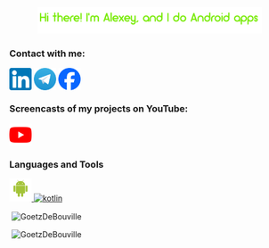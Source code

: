 <p align="center"><a href="https://goetzdebouville.github.io/GoetzDeBouville/"><img width="80%" alt="Hello, I'm Alexey, android developer/freelancer/digital nomad 🧭" src="./assets/header_text.png" /></a></p>

### Contact with me:

<p align="left">

<a href="https://www.linkedin.com/in/aleksey-zinchenko-9b3760252/" target="blank"><img height="40" width="40" align="center" src="./assets/linkedin_ic.png" alt="aleksey-zinchenko-9b3760252" /></a>
<a href="https://t.me/heoderer" target="blank"><img height="40" width="40" align="center" src="./assets/tg_ic.webp" alt="heoderer" /></a>
<a href="https://www.facebook.com/double.conscience"><img height="40" width="40" align="center" alt="GoetzDeBouville" src="./assets/facebook_ic.png" /></a>
</p>

### Screencasts of my projects on YouTube:
<a href="https://www.youtube.com/channel/UCA7m1QrtIv8pFu_IbI9SPVg"><img height="40" width="40" align="center" alt="GoetzDeBouville" src="./assets/youtube_ic.png" /></a>

### Languages and Tools

<p align="left"> <a href="https://developer.android.com" target="_blank"> <img src="https://raw.githubusercontent.com/devicons/devicon/master/icons/android/android-original-wordmark.svg" alt="android" width="40" height="40"/> </a> <a href="https://kotlinlang.org" target="_blank"> <img src="https://www.vectorlogo.zone/logos/kotlinlang/kotlinlang-icon.svg" alt="kotlin" width="40" height="40"/> </a> </p>

<p>&nbsp;<img align="center" src="https://github-readme-stats.vercel.app/api/top-langs/?username=GoetzDeBouville&theme=radical&hide_border=true&size_weight=0.5&count_weight=0.5&border_radius=30&bg_color=30,43e964,43c8e9&title_color=4b3a3e&text_color=585657&icon_color=ee2350" alt="GoetzDeBouville" /></p>

<p>&nbsp;<img align="center" src="https://github-readme-stats.vercel.app/api?username=GoetzDeBouville&show_icons=true&locale=en&theme=radical&hide_border=true&include_all_commits=true&count_private=true&line_height=30&border_radius=30&bg_color=30,43e964,43c8e9&title_color=4b3a3e&text_color=585657&icon_color=ee2350&custom_title=My stats" alt="GoetzDeBouville" /></p>
